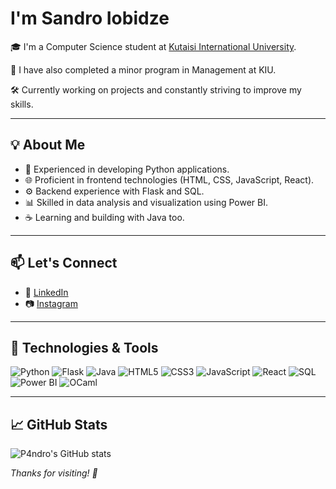 #  I'm Sandro Iobidze 

🎓 I'm a Computer Science student at [Kutaisi International University](https://kiu.edu.ge/).

📘 I have also completed a minor program in Management at KIU.

🛠️ Currently working on projects and constantly striving to improve my skills.

---

## 💡 About Me

- 🐍 Experienced in developing Python applications.  
- 🌐 Proficient in frontend technologies (HTML, CSS, JavaScript, React).  
- ⚙️ Backend experience with Flask and SQL.  
- 📊 Skilled in data analysis and visualization using Power BI.  
- ☕ Learning and building with Java too.  

---
## 📫 Let's Connect

- 💼 [LinkedIn](https://www.linkedin.com/in/sandro-iobidze-88aa93327?utm_source=share&utm_campaign=share_via&utm_content=profile&utm_medium=ios_app)  
- 📷 [Instagram](https://www.instagram.com/s.iobidzze_?igsh=MWxtM3ptNGY2cXFxaw)
---
## 🔧 Technologies & Tools

![Python](https://img.shields.io/badge/-Python-3776AB?style=flat&logo=python&logoColor=white)
![Flask](https://img.shields.io/badge/-Flask-000000?style=flat&logo=flask)
![Java](https://img.shields.io/badge/-Java-007396?style=flat&logo=java&logoColor=white)
![HTML5](https://img.shields.io/badge/-HTML5-E34F26?style=flat&logo=html5&logoColor=white)
![CSS3](https://img.shields.io/badge/-CSS3-1572B6?style=flat&logo=css3&logoColor=white)
![JavaScript](https://img.shields.io/badge/-JavaScript-F7DF1E?style=flat&logo=javascript&logoColor=black)
![React](https://img.shields.io/badge/-React-61DAFB?style=flat&logo=react&logoColor=black)
![SQL](https://img.shields.io/badge/-SQL-4479A1?style=flat&logo=postgresql&logoColor=white)
![Power BI](https://img.shields.io/badge/-Power%20BI-F2C811?style=flat&logo=power-bi&logoColor=black)
![OCaml](https://img.shields.io/badge/-OCaml-EF7A08?style=flat&logo=ocaml&logoColor=white)

---

## 📈 GitHub Stats

![P4ndro's GitHub stats](https://github-readme-stats.vercel.app/api?username=P4ndro&show_icons=true&theme=tokyonight)



_Thanks for visiting! 🚀_
